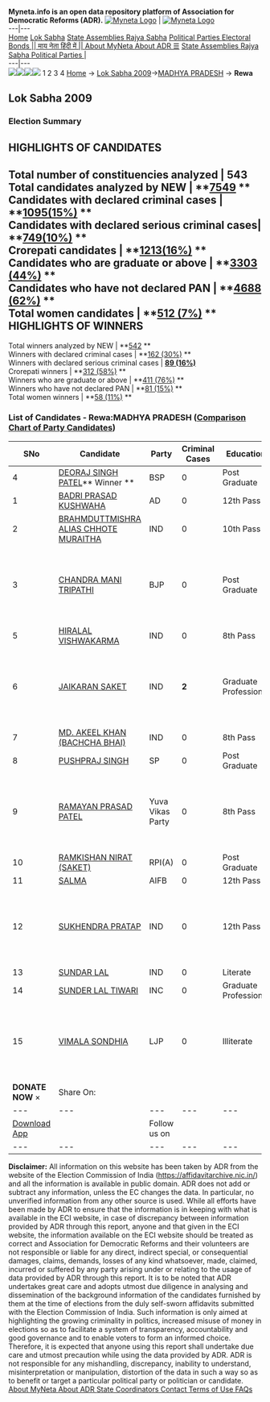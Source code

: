 **Myneta.info is an open data repository platform of Association for Democratic Reforms (ADR).**
[![Myneta Logo](https://www.myneta.info/lib/img/myneta-logo.png)](https://www.myneta.info/) | [![Myneta Logo](https://www.myneta.info/lib/img/adr-logo.png)](https://adrindia.org)  
---|---  
[Home](https://www.myneta.info/) [Lok Sabha](https://www.myneta.info/#ls "Lok Sabha") [ State Assemblies ](https://www.myneta.info/#sa "State Assemblies") [Rajya Sabha](https://www.myneta.info/#rs "Rajya Sabha") [Political Parties ](https://www.myneta.info/party "Political Parties") [ Electoral Bonds ](https://www.myneta.info/electoral_bonds "Electoral Bonds") [ || माय नेता हिंदी में || ](https://translate.google.co.in/translate?prev=hp&hl=en&js=y&u=www.myneta.info&sl=en&tl=hi&history_state0=) [ About MyNeta ](https://adrindia.org/content/about-myneta) [ About ADR ](https://adrindia.org/about-adr/who-we-are) [☰](javascript:void\(0\))
[ State Assemblies ](https://www.myneta.info/#sa "State Assemblies") [ Rajya Sabha ](https://www.myneta.info/#rs "Rajya Sabha") [ Political Parties ](https://www.myneta.info/party "Political Parties")
|   
---|---  
![](https://www.myneta.info/lib/img/banner/banner-1.png)![](https://www.myneta.info/lib/img/banner/banner-2.png)![](https://www.myneta.info/lib/img/banner/banner-3.png)![](https://www.myneta.info/lib/img/banner/banner-4.png)
1  2  3  4 
[Home](https://www.myneta.info/) → [Lok Sabha 2009](https://www.myneta.info/ls2009/)→[MADHYA PRADESH](https://www.myneta.info/ls2009/index.php?action=show_constituencies&state_id=12) → **Rewa**
### 
## Lok Sabha 2009
###  Election Summary 
HIGHLIGHTS OF CANDIDATES  
---  
Total number of constituencies analyzed |  543   
Total candidates analyzed by NEW | **[7549](https://www.myneta.info/ls2009/index.php?action=summary&subAction=candidates_analyzed&sort=candidate#summary) **  
Candidates with declared criminal cases | **[1095(15%)](https://www.myneta.info/ls2009/index.php?action=summary&subAction=crime&sort=candidate#summary) **  
Candidates with declared serious criminal cases| **[749(10%)](https://www.myneta.info/ls2009/index.php?action=summary&subAction=serious_crime&sort=candidate#summary) **  
Crorepati candidates | **[1213(16%)](https://www.myneta.info/ls2009/index.php?action=summary&subAction=crorepati&sort=candidate#summary) **  
Candidates who are graduate or above | **[3303 (44%)](https://www.myneta.info/ls2009/index.php?action=summary&subAction=education&sort=candidate#summary) **  
Candidates who have not declared PAN | **[4688 (62%)](https://www.myneta.info/ls2009/index.php?action=summary&subAction=without_pan&sort=candidate#summary) **  
Total women candidates | **[512 (7%)](https://www.myneta.info/ls2009/index.php?action=summary&subAction=women_candidate&sort=candidate#summary) **  
HIGHLIGHTS OF WINNERS  
---  
Total winners analyzed by NEW | **[542](https://www.myneta.info/ls2009/index.php?action=summary&subAction=winner_analyzed&sort=candidate#summary) **  
Winners with declared criminal cases | **[162 (30%)](https://www.myneta.info/ls2009/index.php?action=summary&subAction=winner_crime&sort=candidate#summary) **  
Winners with declared serious criminal cases | **[89 (16%)](https://www.myneta.info/ls2009/index.php?action=summary&subAction=winner_serious_crime&sort=candidate#summary)**  
Crorepati winners | **[312 (58%)](https://www.myneta.info/ls2009/index.php?action=summary&subAction=winner_crorepati&sort=candidate#summary) **  
Winners who are graduate or above | **[411 (76%)](https://www.myneta.info/ls2009/index.php?action=summary&subAction=winner_education&sort=candidate#summary) **  
Winners who have not declared PAN | **[81 (15%)](https://www.myneta.info/ls2009/index.php?action=summary&subAction=winner_without_pan&sort=candidate#summary) **  
Total women winners | **[58 (11%)](https://www.myneta.info/ls2009/index.php?action=summary&subAction=winner_women&sort=candidate#summary) **  
### List of Candidates - Rewa:MADHYA PRADESH ([Comparison Chart of Party Candidates](https://www.myneta.info/ls2009/comparisonchart.php?constituency_id=191))
SNo | Candidate| Party| Criminal Cases| Education| Age| Total Assets| Liabilities  
---|---|---|---|---|---|---|---  
4  | [DEORAJ SINGH PATEL](https://www.myneta.info/ls2009/candidate.php?candidate_id=3273)** Winner ** | BSP | 0 | Post Graduate| 36 | Rs 3,08,45,000 ~ 3 Crore+ | Rs 49,61,271 ~ 49 Lacs+  
1  | [BADRI PRASAD KUSHWAHA](https://www.myneta.info/ls2009/candidate.php?candidate_id=3276) | AD | 0 | 12th Pass| 47 | Rs 3,80,000 ~ 3 Lacs+ | Rs 0 ~   
2  | [BRAHMDUTTMISHRA ALIAS CHHOTE MURAITHA](https://www.myneta.info/ls2009/candidate.php?candidate_id=3283) | IND | 0 | 10th Pass| 46 | Rs 1,02,000 ~ 1 Lacs+ | Rs 0 ~   
3  | [CHANDRA MANI TRIPATHI](https://www.myneta.info/ls2009/candidate.php?candidate_id=3272) | BJP | 0 | Post Graduate| 62 | ![](https://myneta.info/image_v2.php?myneta_folder=ls2009&candidate_id=3272&col=ta) | ![](https://myneta.info/image_v2.php?myneta_folder=ls2009&candidate_id=3272&col=lia)  
5  | [HIRALAL VISHWAKARMA](https://www.myneta.info/ls2009/candidate.php?candidate_id=3286) | IND | 0 | 8th Pass| 56 | Rs 19,00,000 ~ 19 Lacs+ | Rs 0 ~   
6  | [JAIKARAN SAKET](https://www.myneta.info/ls2009/candidate.php?candidate_id=3282) | IND | **2** | Graduate Professional| 48 | ![](https://myneta.info/image_v2.php?myneta_folder=ls2009&candidate_id=3282&col=ta) | ![](https://myneta.info/image_v2.php?myneta_folder=ls2009&candidate_id=3282&col=lia)  
7  | [MD. AKEEL KHAN (BACHCHA BHAI)](https://www.myneta.info/ls2009/candidate.php?candidate_id=3281) | IND | 0 | 8th Pass| 34 | Rs 35,000 ~ 35 Thou+ | Rs 0 ~   
8  | [PUSHPRAJ SINGH](https://www.myneta.info/ls2009/candidate.php?candidate_id=3274) | SP | 0 | Post Graduate| 48 | Rs 28,66,31,238 ~ 28 Crore+ | Rs 2,03,643 ~ 2 Lacs+  
9  | [RAMAYAN PRASAD PATEL](https://www.myneta.info/ls2009/candidate.php?candidate_id=3278) | Yuva Vikas Party | 0 | 8th Pass| 42 | ![](https://myneta.info/image_v2.php?myneta_folder=ls2009&candidate_id=3278&col=ta) | ![](https://myneta.info/image_v2.php?myneta_folder=ls2009&candidate_id=3278&col=lia)  
10  | [RAMKISHAN NIRAT (SAKET)](https://www.myneta.info/ls2009/candidate.php?candidate_id=3277) | RPI(A) | 0 | Post Graduate| 32 | Rs 2,17,000 ~ 2 Lacs+ | Rs 70,000 ~ 70 Thou+  
11  | [SALMA](https://www.myneta.info/ls2009/candidate.php?candidate_id=3280) | AIFB | 0 | 12th Pass| 33 | Rs 20,000 ~ 20 Thou+ | Rs 40,000 ~ 40 Thou+  
12  | [SUKHENDRA PRATAP](https://www.myneta.info/ls2009/candidate.php?candidate_id=3284) | IND | 0 | 12th Pass| 44 | ![](https://myneta.info/image_v2.php?myneta_folder=ls2009&candidate_id=3284&col=ta) | ![](https://myneta.info/image_v2.php?myneta_folder=ls2009&candidate_id=3284&col=lia)  
13  | [SUNDAR LAL](https://www.myneta.info/ls2009/candidate.php?candidate_id=3285) | IND | 0 | Literate| 37 | Rs 6,63,000 ~ 6 Lacs+ | Rs 0 ~   
14  | [SUNDER LAL TIWARI](https://www.myneta.info/ls2009/candidate.php?candidate_id=3275) | INC | 0 | Graduate Professional| 51 | Rs 39,73,765 ~ 39 Lacs+ | Rs 5,82,137 ~ 5 Lacs+  
15  | [VIMALA SONDHIA](https://www.myneta.info/ls2009/candidate.php?candidate_id=3279) | LJP | 0 | Illiterate| 53 | ![](https://myneta.info/image_v2.php?myneta_folder=ls2009&candidate_id=3279&col=ta) | ![](https://myneta.info/image_v2.php?myneta_folder=ls2009&candidate_id=3279&col=lia)  
|  **DONATE NOW** × |  Share On:  | [](https://api.whatsapp.com/send?text=https%3A%2F%2Fmyneta.info%2Fpunjab2022%2Findex.php%3Faction%3Dshow_constituencies%26state_id%3D19) | [](https://www.facebook.com/sharer/sharer.php?u=https%3A%2F%2Fmyneta.info%2Fpunjab2022%2Findex.php%3Faction%3Dshow_constituencies%26state_id%3D19) | [](https://twitter.com/share?url=https%3A%2F%2Fmyneta.info%2Fpunjab2022%2Findex.php%3Faction%3Dshow_constituencies%26state_id%3D19)  
---|---|---|---|---  
| [ Download App ](https://play.google.com/store/apps/details?id=com.webrosoft.myneta1&pcampaignid=pcampaignidMKT-Other-global-all-co-prtnr-py-PartBadge-Mar2515-1) | [](https://play.google.com/store/apps/details?id=com.webrosoft.myneta1&pcampaignid=pcampaignidMKT-Other-global-all-co-prtnr-py-PartBadge-Mar2515-1) |  Follow us on  | [](https://www.facebook.com/adrindia.org/) | [](https://twitter.com/adrspeaks) | [](https://groups.google.com/g/national-election-watch?hl=en&pli=1) | [](https://www.instagram.com/adrspeaks/) | [](https://www.youtube.com/user/adrspeaks) | [](https://sharechat.com/profile/adrspeaks)  
---|---|---|---|---|---|---|---|---  
**Disclaimer:** All information on this website has been taken by ADR from the website of the Election Commission of India (https://affidavitarchive.nic.in/) and all the information is available in public domain. ADR does not add or subtract any information, unless the EC changes the data. In particular, no unverified information from any other source is used. While all efforts have been made by ADR to ensure that the information is in keeping with what is available in the ECI website, in case of discrepancy between information provided by ADR through this report, anyone and that given in the ECI website, the information available on the ECI website should be treated as correct and Association for Democratic Reforms and their volunteers are not responsible or liable for any direct, indirect special, or consequential damages, claims, demands, losses of any kind whatsoever, made, claimed, incurred or suffered by any party arising under or relating to the usage of data provided by ADR through this report. It is to be noted that ADR undertakes great care and adopts utmost due diligence in analysing and dissemination of the background information of the candidates furnished by them at the time of elections from the duly self-sworn affidavits submitted with the Election Commission of India. Such information is only aimed at highlighting the growing criminality in politics, increased misuse of money in elections so as to facilitate a system of transparency, accountability and good governance and to enable voters to form an informed choice. Therefore, it is expected that anyone using this report shall undertake due care and utmost precaution while using the data provided by ADR. ADR is not responsible for any mishandling, discrepancy, inability to understand, misinterpretation or manipulation, distortion of the data in such a way so as to benefit or target a particular political party or politician or candidate. 
[ About MyNeta ](https://adrindia.org/content/about-myneta) [ About ADR ](https://adrindia.org/about-adr/who-we-are) [ State Coordinators ](https://adrindia.org/about-adr/state-coordinators) [ Contact ](https://adrindia.org/contact-us) [ Terms of Use ](https://adrindia.org/content/adr-terms-use) [ FAQs ](https://adrindia.org/content/faqs)
